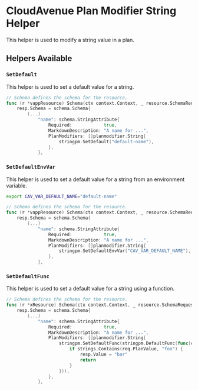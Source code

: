 # CloudAvenue Plan Modifier String Helper

This helper is used to modify a string value in a plan.

## Helpers Available

### `SetDefault`

This helper is used to set a default value for a string.

```go
// Schema defines the schema for the resource.
func (r *vappResource) Schema(ctx context.Context, _ resource.SchemaRequest, resp *resource.SchemaResponse) {
    resp.Schema = schema.Schema{
        (...)
            "name": schema.StringAttribute{
                Required:            true,
                MarkdownDescription: "A name for ...",
                PlanModifiers: []planmodifier.String{
                    stringpm.SetDefault("default-name"),
                },
            },
```

### `SetDefaultEnvVar`

This helper is used to set a default value for a string from an environment variable.

```sh
export CAV_VAR_DEFAULT_NAME="default-name"
```

```go
// Schema defines the schema for the resource.
func (r *vappResource) Schema(ctx context.Context, _ resource.SchemaRequest, resp *resource.SchemaResponse) {
    resp.Schema = schema.Schema{
        (...)
            "name": schema.StringAttribute{
                Required:            true,
                MarkdownDescription: "A name for ...",
                PlanModifiers: []planmodifier.String{
                    stringpm.SetDefaultEnvVar("CAV_VAR_DEFAULT_NAME"),
                },
            },
```

### `SetDefaultFunc`

This helper is used to set a default value for a string using a function.

```go
// Schema defines the schema for the resource.
func (r *xResource) Schema(ctx context.Context, _ resource.SchemaRequest, resp *resource.SchemaResponse) {
    resp.Schema = schema.Schema{
        (...)
            "name": schema.StringAttribute{
                Required:            true,
                MarkdownDescription: "A name for ...",
                PlanModifiers: []planmodifier.String{
                    stringpm.SetDefaultFunc(stringpm.DefaultFunc(func(ctx context.Context, req planmodifier.StringRequest, resp *stringpm.DefaultFuncResponse) {
                        if strings.Contains(req.PlanValue, "foo") {
                            resp.Value = "bar"
                            return
                        }
                    })),
                },
            },
```
